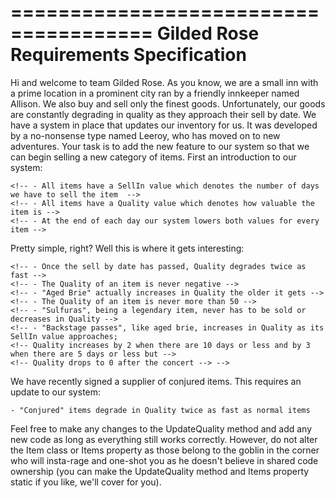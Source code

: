 ======================================
Gilded Rose Requirements Specification
======================================

Hi and welcome to team Gilded Rose. As you know, we are a small inn with a prime location in a
prominent city ran by a friendly innkeeper named Allison. We also buy and sell only the finest goods.
Unfortunately, our goods are constantly degrading in quality as they approach their sell by date. We
have a system in place that updates our inventory for us. It was developed by a no-nonsense type named
Leeroy, who has moved on to new adventures. Your task is to add the new feature to our system so that
we can begin selling a new category of items. First an introduction to our system:

	<!-- - All items have a SellIn value which denotes the number of days we have to sell the item  -->
	<!-- - All items have a Quality value which denotes how valuable the item is -->
	<!-- - At the end of each day our system lowers both values for every item -->

Pretty simple, right? Well this is where it gets interesting:

	<!-- - Once the sell by date has passed, Quality degrades twice as fast -->
	<!-- - The Quality of an item is never negative -->
	<!-- - "Aged Brie" actually increases in Quality the older it gets -->
	<!-- - The Quality of an item is never more than 50 -->
	<!-- - "Sulfuras", being a legendary item, never has to be sold or decreases in Quality -->
	<!-- - "Backstage passes", like aged brie, increases in Quality as its SellIn value approaches;
	<!-- Quality increases by 2 when there are 10 days or less and by 3 when there are 5 days or less but -->
	<!-- Quality drops to 0 after the concert --> -->

We have recently signed a supplier of conjured items. This requires an update to our system:

	- "Conjured" items degrade in Quality twice as fast as normal items

Feel free to make any changes to the UpdateQuality method and add any new code as long as everything
still works correctly. However, do not alter the Item class or Items property as those belong to the
goblin in the corner who will insta-rage and one-shot you as he doesn't believe in shared code
ownership (you can make the UpdateQuality method and Items property static if you like, we'll cover
for you).

<!-- Just for clarification, an item can never have its Quality increase above 50, however "Sulfuras" is a -->
<!-- legendary item and as such its Quality is 80 and it never alters. -->